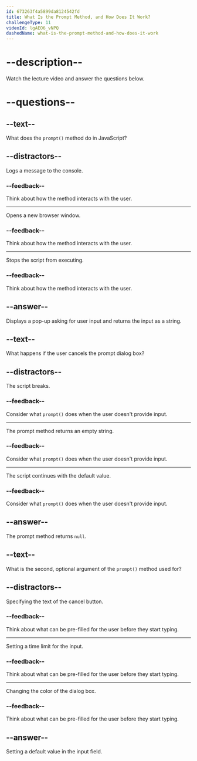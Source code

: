 ```yaml
---
id: 673263f4a5899da8124542fd
title: What Is the Prompt Method, and How Does It Work?
challengeType: 11
videoId: lgAEO6_vNPQ
dashedName: what-is-the-prompt-method-and-how-does-it-work
---
```


# --description--

Watch the lecture video and answer the questions below.

# --questions--

## --text--

What does the `prompt()` method do in JavaScript?

## --distractors--

Logs a message to the console.

### --feedback--

Think about how the method interacts with the user.

---

Opens a new browser window.

### --feedback--

Think about how the method interacts with the user.

---

Stops the script from executing.

### --feedback--

Think about how the method interacts with the user.

## --answer--

Displays a pop-up asking for user input and returns the input as a string.

## --text--

What happens if the user cancels the prompt dialog box?

## --distractors--

The script breaks.

### --feedback--

Consider what `prompt()` does when the user doesn't provide input.

---

The prompt method returns an empty string.

### --feedback--

Consider what `prompt()` does when the user doesn't provide input.

---

The script continues with the default value.

### --feedback--

Consider what `prompt()` does when the user doesn't provide input.

## --answer--

The prompt method returns `null`.

## --text--

What is the second, optional argument of the `prompt()` method used for?

## --distractors--

Specifying the text of the cancel button.

### --feedback--

Think about what can be pre-filled for the user before they start typing.

---

Setting a time limit for the input.

### --feedback--

Think about what can be pre-filled for the user before they start typing.

---

Changing the color of the dialog box.

### --feedback--

Think about what can be pre-filled for the user before they start typing.

## --answer--

Setting a default value in the input field.

